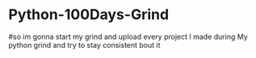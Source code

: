# Python-100Days-Grind
#so im gonna start my grind and upload every project I made during My python grind and try to stay consistent bout it
